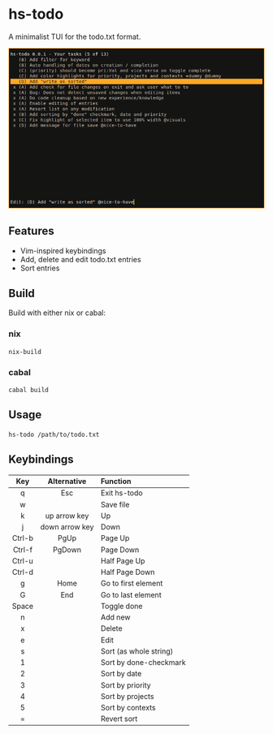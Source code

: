 # hs-todo
A minimalist TUI for the todo.txt format.

![screenshot](https://raw.githubusercontent.com/MaxMutantMayer/hs-todo/main/res/screenshot.png)

## Features
* Vim-inspired keybindings
* Add, delete and edit todo.txt entries
* Sort entries

## Build
Build with either nix or cabal:

### nix
```
nix-build
```
### cabal
```
cabal build
```

## Usage
```
hs-todo /path/to/todo.txt
```

## Keybindings
<table>

<colgroup>
<col style="text-align:center;"/>
<col style="text-align:center;"/>
<col style="text-align:left;"/>
</colgroup>

<thead>
<tr>
	<th style="text-align:center;">Key</th>
	<th style="text-align:center;">Alternative</th>
	<th style="text-align:left;">Function</th>
</tr>
</thead>

<tbody>
<tr>
	<td style="text-align:center;">q</td>
	<td style="text-align:center;">Esc</td>
	<td style="text-align:left;">Exit hs-todo</td>
</tr>

<tr>
	<td style="text-align:center;">w</td>
	<td style="text-align:center;"></td>
	<td style="text-align:left;">Save file</td>
</tr>

<tr>
	<td style="text-align:center;">k</td>
	<td style="text-align:center;">up arrow key</td>
	<td style="text-align:left;">Up</td>
</tr>

<tr>
	<td style="text-align:center;">j</td>
	<td style="text-align:center;">down arrow key</td>
	<td style="text-align:left;">Down</td>
</tr>

<tr>
	<td style="text-align:center;">Ctrl-b</td>
	<td style="text-align:center;">PgUp</td>
	<td style="text-align:left;">Page Up</td>
</tr>

<tr>
	<td style="text-align:center;">Ctrl-f</td>
	<td style="text-align:center;">PgDown</td>
	<td style="text-align:left;">Page Down</td>
</tr>

<tr>
	<td style="text-align:center;">Ctrl-u</td>
	<td style="text-align:center;"></td>
	<td style="text-align:left;">Half Page Up</td>
</tr>

<tr>
	<td style="text-align:center;">Ctrl-d</td>
	<td style="text-align:center;"></td>
	<td style="text-align:left;">Half Page Down</td>
</tr>

<tr>
	<td style="text-align:center;">g</td>
	<td style="text-align:center;">Home</td>
	<td style="text-align:left;">Go to first element</td>
</tr>

<tr>
	<td style="text-align:center;">G</td>
	<td style="text-align:center;">End</td>
	<td style="text-align:left;">Go to last element</td>
</tr>

<tr>
	<td style="text-align:center;">Space</td>
	<td style="text-align:center;"></td>
	<td style="text-align:left;">Toggle done</td>
</tr>

<tr>
	<td style="text-align:center;">n</td>
	<td style="text-align:center;"></td>
	<td style="text-align:left;">Add new</td>
</tr>

<tr>
	<td style="text-align:center;">x</td>
	<td style="text-align:center;"></td>
	<td style="text-align:left;">Delete</td>
</tr>

<tr>
	<td style="text-align:center;">e</td>
	<td style="text-align:center;"></td>
	<td style="text-align:left;">Edit</td>
</tr>

<tr>
	<td style="text-align:center;">s</td>
	<td style="text-align:center;"></td>
	<td style="text-align:left;">Sort (as whole string)</td>
</tr>

<tr>
	<td style="text-align:center;">1</td>
	<td style="text-align:center;"></td>
	<td style="text-align:left;">Sort by done-checkmark</td>
</tr>

<tr>
	<td style="text-align:center;">2</td>
	<td style="text-align:center;"></td>
	<td style="text-align:left;">Sort by date</td>
</tr>

<tr>
	<td style="text-align:center;">3</td>
	<td style="text-align:center;"></td>
	<td style="text-align:left;">Sort by priority</td>
</tr>

<tr>
	<td style="text-align:center;">4</td>
	<td style="text-align:center;"></td>
	<td style="text-align:left;">Sort by projects</td>
</tr>

<tr>
	<td style="text-align:center;">5</td>
	<td style="text-align:center;"></td>
	<td style="text-align:left;">Sort by contexts</td>
</tr>

<tr>
	<td style="text-align:center;">=</td>
	<td style="text-align:center;"></td>
	<td style="text-align:left;">Revert sort</td>
</tr>

</tbody>
</table>

